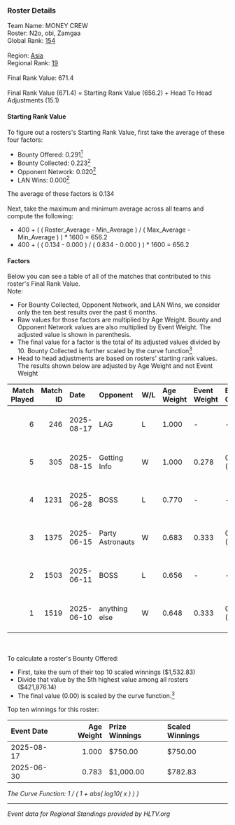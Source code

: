 ### Roster Details<br />
Team Name: MONEY CREW<br />
Roster: N2o, obi, Zamgaa<br />
Global Rank: [154](../../standings_global_2025_09_01.md)<br />
<br />
Region: [Asia]( ../../standings_asia_2025_09_01.md)<br />
Regional Rank: [19]( ../../standings_asia_2025_09_01.md)<br />
<br />
Final Rank Value:  671.4<br />
<br />
Final Rank Value (671.4) = Starting Rank Value (656.2) + Head To Head Adjustments (15.1)<br />

#### Starting Rank Value<br />
To figure out a rosters's Starting Rank Value, first take the average of these four factors:<br />
- Bounty Offered: 0.291[<sup>1</sup>](#table2)
- Bounty Collected: 0.223[<sup>2</sup>](#table1)
- Opponent Network: 0.020[<sup>2</sup>](#table1)
- LAN Wins: 0.000[<sup>2</sup>](#table1)

The average of these factors is 0.134<br />
<br />
Next, take the maximum and minimum average across all teams and compute the following:<br />
- 400 + ( ( Roster_Average - Min_Average ) / ( Max_Average - Min_Average ) ) * 1600 = 656.2
- 400 + ( ( 0.134 - 0.000 ) / ( 0.834 - 0.000 ) ) * 1600 = 656.2


#### Factors<br />
Below you can see a table of all of the matches that contributed to this roster's Final Rank Value.<br />
Note:<br />

- For Bounty Collected, Opponent Network, and LAN Wins, we consider only the ten best results over the past 6 months.
- Raw values for those factors are multiplied by Age Weight. Bounty and Opponent Network values are also multiplied by Event Weight. The adjusted value is shown in parenthesis.
- The final value for a factor is the total of its adjusted values divided by 10. Bounty Collected is further scaled by the curve function[<sup>3</sup>](#curveFunction)
- Head to head adjustments are based on rosters' starting rank values. The results shown below are adjusted by Age Weight and not Event Weight
<span id="table1"></span><br />


| Match Played | Match ID | Date       | Opponent         | W/L | Age Weight | Event Weight | Bounty Collected | Opponent Network | LAN Wins  | H2H Adj. | Roster                              |
| -: | -: | :- | :- | :- | :- | :- | :- | :- | :- | -: | :- |
|            6 |      246 | 2025-08-17 | LAG              | L   | 1.000      | -            | -                | -                | -         |    -9.99 | BeaKie, den1ed, N2o, obi, Zamgaa    |
|            5 |      305 | 2025-08-15 | Getting Info     | W   | 1.000      | 0.278        | 0.008 (0.002)    | 0.492 (0.137)    | 0 (0.000) |    20.92 | BeaKie, den1ed, N2o, obi, Zamgaa    |
|            4 |     1231 | 2025-06-28 | BOSS             | L   | 0.770      | -            | -                | -                | -         |    -9.01 | laxiee, N2o, obi, piupiupiu, Zamgaa |
|            3 |     1375 | 2025-06-15 | Party Astronauts | W   | 0.683      | 0.333        | 0.003 (0.001)    | 0.190 (0.043)    | 0 (0.000) |    12.23 | laxiee, N2o, obi, Zamgaa, zy        |
|            2 |     1503 | 2025-06-11 | BOSS             | L   | 0.656      | -            | -                | -                | -         |    -8.38 | laxiee, N2o, obi, piupiupiu, Zamgaa |
|            1 |     1519 | 2025-06-10 | anything else    | W   | 0.648      | 0.333        | 0.001 (0.000)    | 0.106 (0.023)    | 0 (0.000) |     9.36 | laxiee, N2o, obi, Zamgaa, zy        |

<br />
<span id="table2"></span><br />
To calculate a roster's Bounty Offered:<br />

- First, take the sum of their top 10 scaled winnings ($1,532.83)
- Divide that value by the 5th highest value among all rosters ($421,876.14)
- The final value (0.00) is scaled by the curve function.[<sup>3</sup>](#curveFunction)

Top ten winnings for this roster:<br />

| Event Date | Age Weight | Prize Winnings | Scaled Winnings |
| :- | -: | :- | :- |
| 2025-08-17 |      1.000 | $750.00        | $750.00         |
| 2025-06-30 |      0.783 | $1,000.00      | $782.83         |


<span id="curveFunction"></span>_The Curve Function: 1 / ( 1 + abs( log10( x ) ) )_<br />

---
_Event data for Regional Standings provided by HLTV.org_<br />
